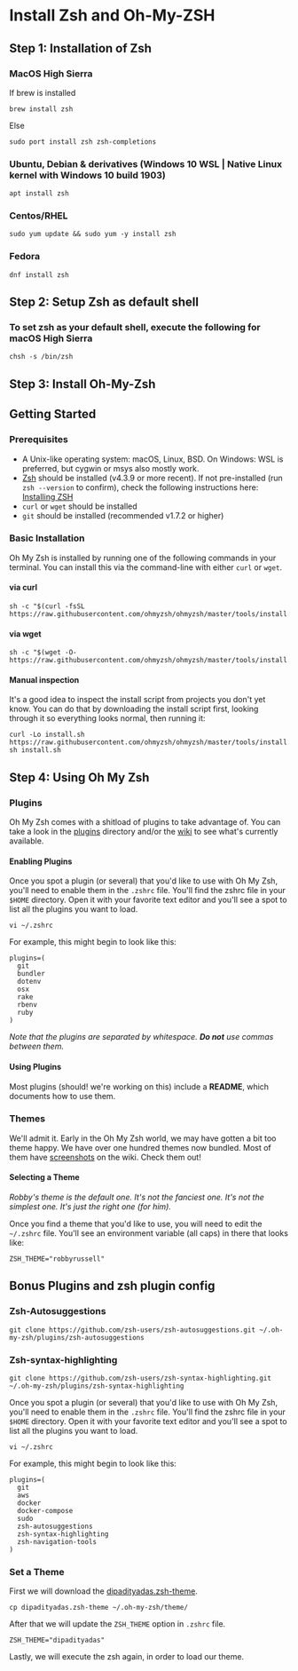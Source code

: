 # Install Zsh and Oh-My-ZSH

## Step 1: Installation of Zsh

### MacOS High Sierra

If brew is installed

```Shell
brew install zsh
```

Else

```Shell
sudo port install zsh zsh-completions
```

### Ubuntu, Debian & derivatives (Windows 10 WSL | Native Linux kernel with Windows 10 build 1903)

```Shell
apt install zsh
```

### Centos/RHEL

```Shell
sudo yum update && sudo yum -y install zsh
```

### Fedora

```Shell
dnf install zsh
```

## Step 2: Setup Zsh as default shell

### To set zsh as your default shell, execute the following for macOS High Sierra

```Shell
chsh -s /bin/zsh
```

## Step 3: Install Oh-My-Zsh

## Getting Started

### Prerequisites

- A Unix-like operating system: macOS, Linux, BSD. On Windows: WSL is preferred, but cygwin or msys also mostly work.
- [Zsh](https://www.zsh.org) should be installed (v4.3.9 or more recent). If not pre-installed (run `zsh --version` to confirm), check the following instructions here: [Installing ZSH](https://github.com/ohmyzsh/ohmyzsh/wiki/Installing-ZSH)
- `curl` or `wget` should be installed
- `git` should be installed (recommended v1.7.2 or higher)

### Basic Installation

Oh My Zsh is installed by running one of the following commands in your terminal. You can install this via the command-line with either `curl` or `wget`.

#### via curl

```shell
sh -c "$(curl -fsSL https://raw.githubusercontent.com/ohmyzsh/ohmyzsh/master/tools/install.sh)"
```

#### via wget

```shell
sh -c "$(wget -O- https://raw.githubusercontent.com/ohmyzsh/ohmyzsh/master/tools/install.sh)"
```

#### Manual inspection

It's a good idea to inspect the install script from projects you don't yet know. You can do
that by downloading the install script first, looking through it so everything looks normal,
then running it:

```shell
curl -Lo install.sh https://raw.githubusercontent.com/ohmyzsh/ohmyzsh/master/tools/install.sh
sh install.sh
```

## Step 4: Using Oh My Zsh

### Plugins

Oh My Zsh comes with a shitload of plugins to take advantage of. You can take a look in the [plugins](https://github.com/ohmyzsh/ohmyzsh/tree/master/plugins) directory and/or the [wiki](https://github.com/ohmyzsh/ohmyzsh/wiki/Plugins) to see what's currently available.

#### Enabling Plugins

Once you spot a plugin (or several) that you'd like to use with Oh My Zsh, you'll need to enable them in the `.zshrc` file. You'll find the zshrc file in your `$HOME` directory. Open it with your favorite text editor and you'll see a spot to list all the plugins you want to load.

```shell
vi ~/.zshrc
```

For example, this might begin to look like this:

```shell
plugins=(
  git
  bundler
  dotenv
  osx
  rake
  rbenv
  ruby
)
```

_Note that the plugins are separated by whitespace. **Do not** use commas between them._

#### Using Plugins

Most plugins (should! we're working on this) include a **README**, which documents how to use them.

### Themes

We'll admit it. Early in the Oh My Zsh world, we may have gotten a bit too theme happy. We have over one hundred themes now bundled. Most of them have [screenshots](https://github.com/ohmyzsh/ohmyzsh/wiki/Themes) on the wiki. Check them out!

#### Selecting a Theme

_Robby's theme is the default one. It's not the fanciest one. It's not the simplest one. It's just the right one (for him)._

Once you find a theme that you'd like to use, you will need to edit the `~/.zshrc` file. You'll see an environment variable (all caps) in there that looks like:

```shell
ZSH_THEME="robbyrussell"
```

## Bonus Plugins and zsh plugin config

### Zsh-Autosuggestions

```Shell
git clone https://github.com/zsh-users/zsh-autosuggestions.git ~/.oh-my-zsh/plugins/zsh-autosuggestions
```

### Zsh-syntax-highlighting

```Shell
git clone https://github.com/zsh-users/zsh-syntax-highlighting.git ~/.oh-my-zsh/plugins/zsh-syntax-highlighting
```

Once you spot a plugin (or several) that you'd like to use with Oh My Zsh, you'll need to enable them in the `.zshrc` file. You'll find the zshrc file in your `$HOME` directory. Open it with your favorite text editor and you'll see a spot to list all the plugins you want to load.

```shell
vi ~/.zshrc
```

For example, this might begin to look like this:

```shell
plugins=(
  git
  aws
  docker
  docker-compose
  sudo
  zsh-autosuggestions
  zsh-syntax-highlighting
  zsh-navigation-tools
)
```

### Set a Theme

First we will download the [dipadityadas.zsh-theme](https://github.com/DipadityaDas/InstallZsh/blob/main/dipadityadas.zsh-theme).

```shell
cp dipadityadas.zsh-theme ~/.oh-my-zsh/theme/
```

After that we will update the `ZSH_THEME` option in `.zshrc` file.

```shell
ZSH_THEME="dipadityadas"
```

Lastly, we will execute the zsh again, in order to load our theme.
